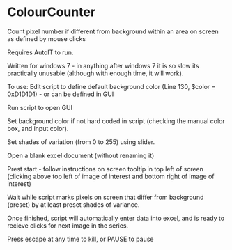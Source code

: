 # ColourCounter
Count pixel number if different from background within an area on screen as defined by mouse clicks

Requires AutoIT to run.

Written for windows 7 - in anything after windows 7 it is so slow its practically unusable (although with enough time, it will work).

To use:
Edit script to define default background color (Line 130, $color = 0xD1D1D1) - or can be defined in GUI

Run script to open GUI

Set background color if not hard coded in script (checking the manual color box, and input color).

Set shades of variation (from 0 to 255) using slider.

Open a blank excel document (without renaming it)

Prest start - follow instructions on screen tooltip in top left of screen (clicking above top left of image of interest and bottom right of image of interest)

Wait while script marks pixels on screen that differ from background (preset) by at least preset shades of variance.

Once finished, script will automatically enter data into excel, and is ready to recieve clicks for next image in the series.

Press escape at any time to kill, or PAUSE to pause
